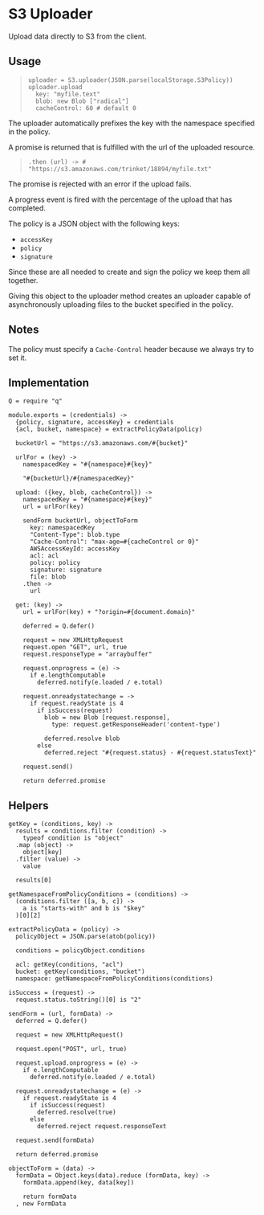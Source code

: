 S3 Uploader
===========

Upload data directly to S3 from the client.

Usage
-----

>     uploader = S3.uploader(JSON.parse(localStorage.S3Policy))
>     uploader.upload
>       key: "myfile.text"
>       blob: new Blob ["radical"]
>       cacheControl: 60 # default 0


The uploader automatically prefixes the key with the namespace specified in the
policy.

A promise is returned that is fulfilled with the url of the uploaded resource.

>     .then (url) -> # "https://s3.amazonaws.com/trinket/18894/myfile.txt"

The promise is rejected with an error if the upload fails.

A progress event is fired with the percentage of the upload that has completed.

The policy is a JSON object with the following keys:

- `accessKey`
- `policy`
- `signature`

Since these are all needed to create and sign the policy we keep them all
together.

Giving this object to the uploader method creates an uploader capable of
asynchronously uploading files to the bucket specified in the policy.

Notes
-----

The policy must specify a `Cache-Control` header because we always try to set it.

Implementation
--------------

    Q = require "q"

    module.exports = (credentials) ->
      {policy, signature, accessKey} = credentials
      {acl, bucket, namespace} = extractPolicyData(policy)

      bucketUrl = "https://s3.amazonaws.com/#{bucket}"

      urlFor = (key) ->
        namespacedKey = "#{namespace}#{key}"

        "#{bucketUrl}/#{namespacedKey}"

      upload: ({key, blob, cacheControl}) ->
        namespacedKey = "#{namespace}#{key}"
        url = urlFor(key)

        sendForm bucketUrl, objectToForm
          key: namespacedKey
          "Content-Type": blob.type
          "Cache-Control": "max-age=#{cacheControl or 0}"
          AWSAccessKeyId: accessKey
          acl: acl
          policy: policy
          signature: signature
          file: blob
        .then ->
          url

      get: (key) ->
        url = urlFor(key) + "?origin=#{document.domain}"

        deferred = Q.defer()

        request = new XMLHttpRequest
        request.open "GET", url, true
        request.responseType = "arraybuffer"

        request.onprogress = (e) ->
          if e.lengthComputable
            deferred.notify(e.loaded / e.total)

        request.onreadystatechange = ->
          if request.readyState is 4
            if isSuccess(request)
              blob = new Blob [request.response],
                type: request.getResponseHeader('content-type')

              deferred.resolve blob
            else
              deferred.reject "#{request.status} - #{request.statusText}"

        request.send()

        return deferred.promise

Helpers
-------

    getKey = (conditions, key) ->
      results = conditions.filter (condition) ->
        typeof condition is "object"
      .map (object) ->
        object[key]
      .filter (value) ->
        value

      results[0]

    getNamespaceFromPolicyConditions = (conditions) ->
      (conditions.filter ([a, b, c]) ->
        a is "starts-with" and b is "$key"
      )[0][2]

    extractPolicyData = (policy) ->
      policyObject = JSON.parse(atob(policy))

      conditions = policyObject.conditions

      acl: getKey(conditions, "acl")
      bucket: getKey(conditions, "bucket")
      namespace: getNamespaceFromPolicyConditions(conditions)

    isSuccess = (request) ->
      request.status.toString()[0] is "2"

    sendForm = (url, formData) ->
      deferred = Q.defer()

      request = new XMLHttpRequest()

      request.open("POST", url, true)

      request.upload.onprogress = (e) ->
        if e.lengthComputable
          deferred.notify(e.loaded / e.total)

      request.onreadystatechange = (e) ->
        if request.readyState is 4
          if isSuccess(request)
            deferred.resolve(true)
          else
            deferred.reject request.responseText

      request.send(formData)

      return deferred.promise

    objectToForm = (data) ->
      formData = Object.keys(data).reduce (formData, key) ->
        formData.append(key, data[key])

        return formData
      , new FormData

